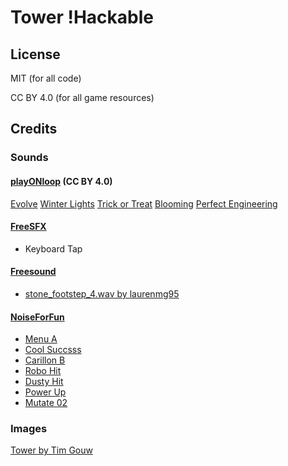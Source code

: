 # Tower !Hackable

## License

MIT (for all code)

CC BY 4.0 (for all game resources)

## Credits

### Sounds

#### [playONloop](http://playonloop.com) (CC BY 4.0)

[Evolve](https://www.playonloop.com/2017-music-loops/evolve/) 
[Winter Lights](https://www.playonloop.com/2016-music-loops/winter-lights/)
[Trick or Treat](https://www.playonloop.com/2016-music-loops/trick-or-treat/)
[Blooming](https://www.playonloop.com/2016-music-loops/blooming/)
[Perfect Engineering](https://www.playonloop.com/2017-music-loops/perfect-engineering/)

#### [FreeSFX](http://www.freesfx.co.uk)

* Keyboard Tap

#### [Freesound](https://freesound.org/)

* [stone_footstep_4.wav by laurenmg95](https://freesound.org/people/laurenmg95/sounds/386694/)

#### [NoiseForFun](http://www.noiseforfun.com/)

* [Menu A](http://www.noiseforfun.com/2012-sound-effects/menu-a/)
* [Cool Succsss](http://www.noiseforfun.com/2012-sound-effects/cool-success/)
* [Carillon B](http://www.noiseforfun.com/2012-sound-effects/carillon-b/)
* [Robo Hit](http://www.noiseforfun.com/2012-sound-effects/robo-hit/)
* [Dusty Hit](http://www.noiseforfun.com/2012-sound-effects/dusty-hit/)
* [Power Up](http://www.noiseforfun.com/2012-sound-effects/power-up/)
* [Mutate 02](http://www.noiseforfun.com/2012-sound-effects/mutate-02/)

### Images

[Tower by Tim Gouw](https://unsplash.com/photos/F2JaS1gt5Q4)
